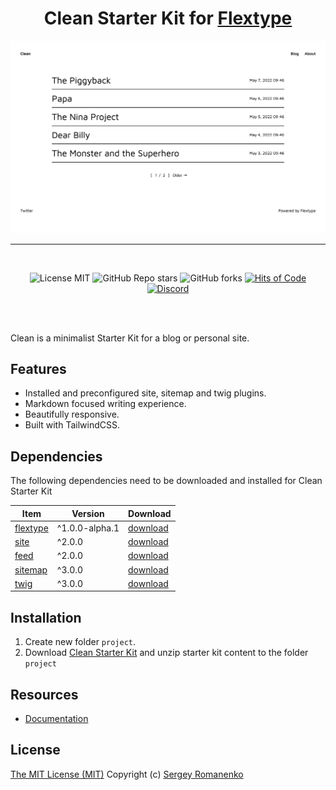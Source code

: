<h1 align="center">Clean Starter Kit for <a href="https://awilum.github.io/flextype">Flextype</a></h1>

![preview](preview.png)

<hr><br>

<p align="center">
<img src="https://img.shields.io/badge/license-MIT-blue.svg?label=License" alt="License MIT"> <img alt="GitHub Repo stars" src="https://img.shields.io/github/stars/flextype-starter-kits/clean?label=Stars"> <img alt="GitHub forks" src="https://img.shields.io/github/forks/flextype-starter-kits/clean?label=Forks"> <a href="https://hitsofcode.com"><img alt="Hits of Code" src="https://hitsofcode.com/github/flextype-starter-kits/clean?branch=1.x"></a> <a href="https://discord.gg/ewQkqgfBAc"><img src="https://img.shields.io/discord/423097982498635778.svg?logo=discord&label=Discord%20Chat" alt="Discord"></a>
</p>

<br><br>

Clean is a minimalist Starter Kit for a blog or personal site.

## Features
* Installed and preconfigured site, sitemap and twig plugins.
* Markdown focused writing experience.
* Beautifully responsive.
* Built with TailwindCSS.

## Dependencies

The following dependencies need to be downloaded and installed for Clean Starter Kit

| Item | Version | Download |
|---|---|---|
| [flextype](https://github.com/flextype/flextype) | ^1.0.0-alpha.1 | [download](https://github.com/flextype/flextype/releases) |
| [site](https://github.com/flextype-plugins/site) | ^2.0.0 | [download](https://github.com/flextype-plugins/site/releases) |
| [feed](https://github.com/flextype-plugins/feed) | ^2.0.0 | [download](https://github.com/flextype-plugins/feed/releases) |
| [sitemap](https://github.com/flextype-plugins/sitemap) | ^3.0.0 | [download](https://github.com/flextype-plugins/sitemap/releases) |
| [twig](https://github.com/flextype-plugins/twig) | ^3.0.0 | [download](https://github.com/flextype-plugins/twig/releases) |

## Installation

1. Create new folder `project`.
2. Download [Clean Starter Kit](https://github.com/flextype-starter-kits/clean/releases) and unzip starter kit content to the folder `project`

## Resources
* [Documentation](https://awilum.github.io/flextype/downloads/extend/starter-kits/clean)

## License
[The MIT License (MIT)](https://github.com/flextype-starter-kits/clean/blob/master/LICENSE.txt)
Copyright (c) [Sergey Romanenko](https://github.com/Awilum)
